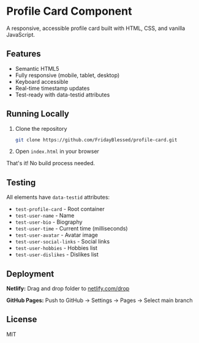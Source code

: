 # Profile Card Component

A responsive, accessible profile card built with HTML, CSS, and vanilla JavaScript.

## Features

- Semantic HTML5
- Fully responsive (mobile, tablet, desktop)
- Keyboard accessible
- Real-time timestamp updates
- Test-ready with data-testid attributes

## Running Locally

1. Clone the repository
   ```bash
   git clone https://github.com/FridayBlessed/profile-card.git
   ```

2. Open `index.html` in your browser

That's it! No build process needed.

## Testing

All elements have `data-testid` attributes:
- `test-profile-card` - Root container
- `test-user-name` - Name
- `test-user-bio` - Biography
- `test-user-time` - Current time (milliseconds)
- `test-user-avatar` - Avatar image
- `test-user-social-links` - Social links
- `test-user-hobbies` - Hobbies list
- `test-user-dislikes` - Dislikes list

## Deployment

**Netlify:** Drag and drop folder to [netlify.com/drop](https://app.netlify.com/drop)

**GitHub Pages:** Push to GitHub → Settings → Pages → Select main branch

## License

MIT